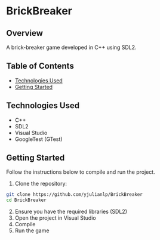 # BrickBreaker
## Overview

A brick-breaker game developed in C++ using SDL2.

## Table of Contents
- [Technologies Used](#technologies-used)
- [Getting Started](#getting-started)

## Technologies Used
- C++
- SDL2
- Visual Studio
- GoogleTest (GTest)
  
## Getting Started

Follow the instructions below to compile and run the project.

1. Clone the repository:
```bash
git clone https://github.com/yjulianlp/BrickBreaker
cd BrickBreaker
```
2. Ensure you have the required libraries (SDL2)
3. Open the project in Visual Studio
4. Compile
5. Run the game




